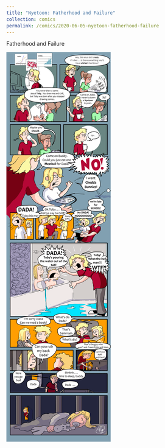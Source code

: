 ```yaml
---
title: "Nyetoon: Fatherhood and Failure"
collection: comics
permalink: /comics/2020-06-05-nyetoon-fatherhood-failure
---
```

Fatherhood and Failure

![TobyToon](../images/comics/nyetoon/nyetoon_TobyToon_6.5.20_final-1.png)
